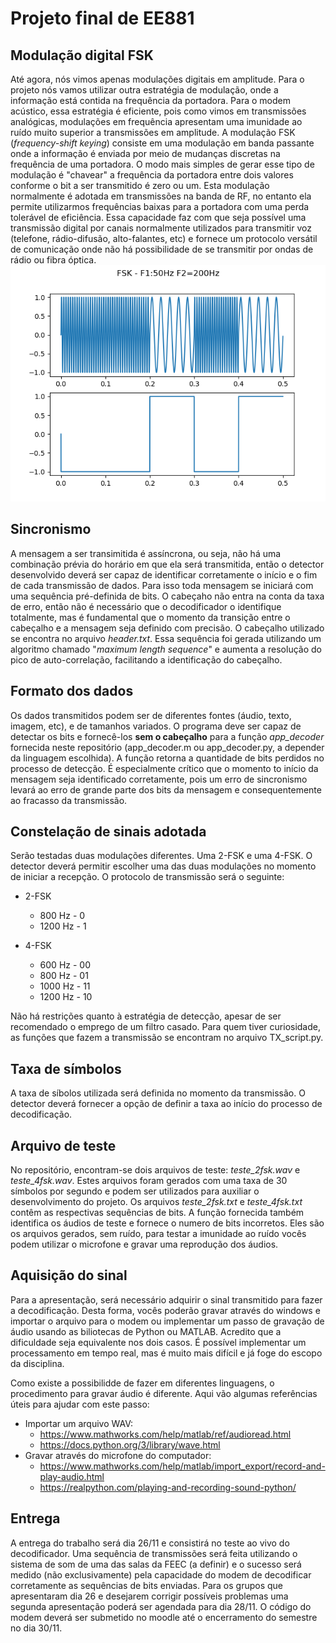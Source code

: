 # Projeto final de EE881
## Modulação digital FSK
Até agora, nós vimos apenas modulações digitais em amplitude. Para o projeto nós vamos utilizar outra estratégia de modulação, onde a informação está contida na frequência da portadora. Para o modem acústico, essa estratégia é eficiente, pois como vimos em transmissões analógicas, modulações em frequência apresentam uma imunidade ao ruído muito superior a transmissões em amplitude. 
A modulação FSK (*frequency-shift keying*) consiste em uma modulação em banda passante onde a informação é enviada por meio de mudanças discretas na frequência de uma portadora. O modo mais simples de gerar esse tipo de modulação é "chavear" a frequência da portadora entre dois valores conforme o bit a ser transmitido é zero ou um.
Esta modulação normalmente é adotada em transmissões na banda de RF, no entanto ela permite utilizarmos frequências baixas para a portadora com uma perda tolerável de eficiência. Essa capacidade faz com que seja possível uma transmissão digital por canais normalmente utilizados para transmitir voz (telefone, rádio-difusão, alto-falantes, etc) e fornece um protocolo versátil de comunicação onde não há possibilidade de se transmitir por ondas de rádio ou fibra óptica. 
![FSK Modulation](FSK.png)

## Sincronismo
A mensagem a ser transimitida é assíncrona, ou seja, não há uma combinação prévia do horário em que ela será transmitida, então o detector desenvolvido deverá ser capaz de identificar corretamente o início e o fim de cada transmissão de dados. Para isso toda mensagem se iniciará com uma sequência pré-definida de bits. O cabeçaho não entra na conta da taxa de erro, então não é necessário que o decodificador o identifique totalmente, mas é fundamental que o momento da transição entre o cabeçalho e a mensagem seja definido com precisão. O cabeçalho utilizado se encontra no arquivo *header.txt*. Essa sequência foi gerada utilizando um algoritmo chamado "*maximum length sequence*" e aumenta a resolução do pico de auto-correlação, facilitando a identificação do cabeçalho.

## Formato dos dados
Os dados transmitidos podem ser de diferentes fontes (áudio, texto, imagem, etc), e de tamanhos variados. O programa deve ser capaz de detectar os bits e fornecê-los **sem o cabeçalho** para a função *app_decoder* fornecida neste repositório (app_decoder.m ou app_decoder.py, a depender da linguagem escolhida). A função retorna a quantidade de bits perdidos no processo de detecção. É especialmente crítico que o momento to início da mensagem seja identificado corretamente, pois um erro de sincronismo levará ao erro de grande parte dos bits da mensagem e consequentemente ao fracasso da transmissão. 

## Constelação de sinais adotada
Serão testadas duas modulações diferentes. Uma 2-FSK e uma 4-FSK. O detector deverá permitir escolher uma das duas modulações no momento de iniciar a recepção. O protocolo de transmissão será o seguinte:

- 2-FSK
    - 800 Hz - 0
    - 1200 Hz - 1

- 4-FSK
    - 600 Hz - 00
    - 800 Hz - 01
    - 1000 Hz - 11
    - 1200 Hz - 10

Não há restrições quanto à estratégia de detecção, apesar de ser recomendado o emprego de um filtro casado. Para quem tiver curiosidade, as funções que fazem a transmissão se encontram no arquivo TX_script.py.

## Taxa de símbolos
A taxa de síbolos utilizada será definida no momento da transmissão. O detector deverá fornecer a opção de definir a taxa ao início do processo de decodificação.

## Arquivo de teste
No repositório, encontram-se dois arquivos de teste: *teste_2fsk.wav* e *teste_4fsk.wav*. Estes arquivos foram gerados com uma taxa de 30 símbolos por segundo e podem ser utilizados para auxiliar o desenvolvimento do projeto. Os arquivos *teste_2fsk.txt* e *teste_4fsk.txt* contêm as respectivas sequências de bits. A função fornecida também identifica os áudios de teste e fornece o numero de bits incorretos. Eles são os arquivos gerados, sem ruído, para testar a imunidade ao ruído vocês podem utilizar o microfone e gravar uma reprodução dos áudios.

## Aquisição do sinal
Para a apresentação, será necessário adquirir o sinal transmitido para fazer a decodificação. Desta forma, vocês poderão gravar através do windows e importar o arquivo para o modem ou implementar um passo de gravação de áudio usando as biliotecas de Python ou MATLAB. Acredito que a dificuldade seja equivalente nos dois casos. É possível implementar um processamento em tempo real, mas é muito mais difícil e já foge do escopo da disciplina.

Como existe a possibilidde de fazer em diferentes linguagens, o procedimento para gravar áudio é diferente. Aqui vão algumas referências úteis para ajudar com este passo:
- Importar um arquivo WAV:
    - https://www.mathworks.com/help/matlab/ref/audioread.html
    - https://docs.python.org/3/library/wave.html
- Gravar através do microfone do computador:
    - https://www.mathworks.com/help/matlab/import_export/record-and-play-audio.html
    - https://realpython.com/playing-and-recording-sound-python/

## Entrega
A entrega do trabalho será dia 26/11 e consistirá no teste ao vivo do decodificador. Uma sequência de transmissões será feita utilizando o sistema de som de uma das salas da FEEC (a definir) e o sucesso será medido (não exclusivamente) pela capacidade do modem de decodificar corretamente as sequências de bits enviadas. Para os grupos que apresentaram dia 26 e desejarem corrigir possíveis problemas uma segunda apresentação poderá ser agendada para dia 28/11. O código do modem deverá ser submetido no moodle até o encerramento do semestre no dia 30/11.

